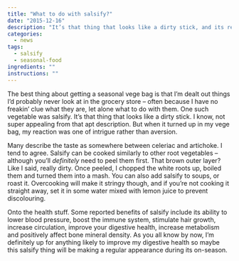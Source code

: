 ```yaml
---
title: "What to do with salsify?"
date: "2015-12-16"
description: "It’s that thing that looks like a dirty stick, and its reported benefits include improved digestive health."
categories: 
  - news
tags: 
  - salsify
  - seasonal-food
ingredients: ""
instructions: ""
---
```


The best thing about getting a seasonal vege bag is that I’m dealt out things I’d probably never look at in the grocery store – often because I have no freakin’ clue what they are, let alone what to do with them. One such vegetable was salsify. It’s that thing that looks like a dirty stick. I know, not super appealing from that apt description. But when it turned up in my vege bag, my reaction was one of intrigue rather than aversion.

Many describe the taste as somewhere between celeriac and artichoke. I tend to agree. Salsify can be cooked similarly to other root vegetables – although you’ll _definitely_ need to peel them first. That brown outer layer? Like I said, really dirty. Once peeled, I chopped the white roots up, boiled them and turned them into a mash. You can also add salsify to soups, or roast it. Overcooking will make it stringy though, and if you’re not cooking it straight away, set it in some water mixed with lemon juice to prevent discolouring.

Onto the health stuff. Some reported benefits of salsify include its ability to lower blood pressure, boost the immune system, stimulate hair growth, increase circulation, improve your digestive health, increase metabolism and positively affect bone mineral density. As you all know by now, I’m definitely up for anything likely to improve my digestive health so maybe this salsify thing will be making a regular appearance during its on-season.
